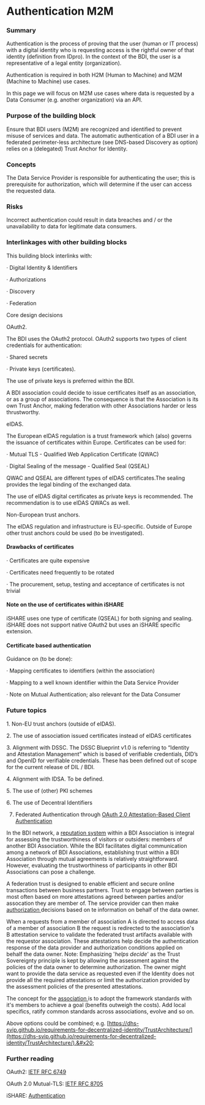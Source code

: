 # Authentication M2M

### Summary&#x20;

Authentication is the process of proving that the user (human or IT process) with a digital identity who is requesting access is the rightful owner of that identity (definition from IDpro). In the context of the BDI, the user is a representative of a legal entity  (organization).

Authentication is required in both H2M (Human to Machine) and M2M (Machine to Machine) use cases.

In this page  we will focus on M2M use cases where data is requested by a Data Consumer (e.g. another organization) via an API.

### Purpose of the building block&#x20;

Ensure that BDI users (M2M) are recognized and identified to prevent misuse of services and data. The automatic authentication of a BDI user in a federated perimeter-less architecture (see DNS-based Discovery as option) relies on a (delegated) Trust Anchor for Identity.

### Concepts&#x20;

The Data Service Provider is responsible for authenticating the user; this is prerequisite for authorization, which will determine if the user can access the requested data.

### Risks&#x20;

Incorrect authentication could result in data breaches and / or the unavailability to data for legitimate data consumers.

### Interlinkages with other building blocks&#x20;

This building block interlinks with:

·         Digital Identity & Identifiers

·         Authorizations

·         Discovery

·         Federation

Core design decisions&#x20;

OAuth2.

The BDI uses the OAuth2 protocol. OAuth2 supports two types of client credentials for authentication:

·         Shared secrets

·         Private keys (certificates).

The use of private keys is preferred within the BDI.

A BDI association could decide to issue certificates itself as an association, or as a group of associations. The consequence is that the Association is its own Trust Anchor, making federation with other Associations harder or less thrustworthy.

eIDAS.

The European eIDAS regulation is a trust framework which (also) governs the issuance of certificates within Europe. Certificates can be used for:

·         Mutual TLS - Qualified Web Application Certificate (QWAC)

·         Digital Sealing of the message - Qualified Seal (QSEAL)

QWAC and QSEAL are different types of eIDAS certificates.The sealing provides the legal binding of the exchanged data.

The use of  eIDAS digital certificates as private keys is recommended. The recommendation is to use eIDAS QWACs as well.

Non-European trust anchors.

The eIDAS regulation and infrastructure is EU-specific. Outside of Europe other trust anchors could be used (to be investigated).

#### Drawbacks of certificates

·         Certificates are quite expensive

·         Certificates need frequently to be rotated&#x20;

·         The procurement, setup, testing and acceptance of certificates is not trivial

#### Note on the use of certificates within iSHARE

iSHARE uses one type of certificate (QSEAL) for both signing and sealing. iSHARE does not support native OAuth2 but uses an iSHARE specific extension.

#### Certificate based authentication

Guidance on (to be done):

·         Mapping certificates to identifiers (within the association)

·         Mapping to a well known identifier within the Data Service Provider

·         Note on Mutual Authentication; also relevant for the Data Consumer

### Future topics

1\.      Non-EU trust anchors (outside of eIDAS).

2\.      The use of association issued certificates instead of eIDAS certificates

3\.      Alignment with DSSC. The DSSC Blueprint v1.0 is referring to “Identity and Attestation Management” which is based of verifiable credentials, DID’s and OpenID for verifiable credentials. These has been defined out of scope for the current release of DIL / BDI.

4\.      Alignment with IDSA. To be defined.

5\.      The use of (other) PKI schemes

6\.      The use of Decentral Identifiers

7. Federated Authentication through [OAuth 2.0 Attestation-Based Client Authentication](https://datatracker.ietf.org/doc/draft-ietf-oauth-attestation-based-client-auth/03/)

In the BDI network, a [reputation system](../../federation-kit/business-partner-reputation-model.md) within a BDI Association is integral for assessing the trustworthiness of visitors or outsiders: members of another BDI Association. While the BDI facilitates digital communication among a network of BDI Associations, establishing trust within a BDI Association through mutual agreements is relatively straightforward. However, evaluating the trustworthiness of participants in other BDI Associations can pose a challenge.

A federation trust is designed to enable efficient and secure online transactions between business partners. Trust to engage between parties is most often based on more attestations agreed between parties and/or assocation they are member of. The service provider can then make [authorization ](../../../readme/technology/broken-reference/)decisions based on te information on behalf of the data owner.

When a requests from a member of association A is directed to access data of a member of association B the request is redirected to the association's B attestation service to validate the federated trust artifacts available with the requestor association. These attestations help decide the authentication response of the data provider and authorization conditions applied on behalf the data owner. Note: Emphasizing '_helps decide_' as the Trust Sovereignty principle is kept by allowing the assessment against the policies of the data owner to determine authorization. The owner might want to provide the data service as requested even if the Identity does not provide all the required attestations or limit the authorization provided by the assessment policies of the presented attestations.

The concept for the [association ](../../federation-kit/federation-of-associations.md)is to adopt the framework standards with it's members to achieve a goal (benefits outweigh the costs). Add local specifics, ratify common standards across associations, evolve and so on.

Above options could be combined; e.g. [https://dhs-svip.github.io/requirements-for-decentralized-identity/TrustArchitecture/](https://dhs-svip.github.io/requirements-for-decentralized-identity/TrustArchitecture/).&#x20;

### Further reading

OAuth2: [IETF RFC 6749](https://datatracker.ietf.org/doc/html/rfc6749)

OAuth 2.0 Mutual-TLS: [IETF RFC 8705](https://datatracker.ietf.org/doc/html/rfc8705)

iSHARE: [Authentication](https://dev.ishare.eu/reference/authentication)
